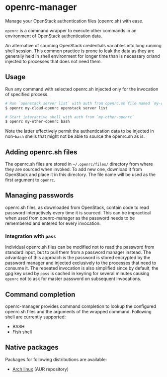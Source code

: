 # openrc-manager

Manage your OpenStack authentication files (openrc.sh) with ease.

`openrc` is a command wrapper to execute other commands in an environment of OpenStack authentication data.

An alternative of sourcing OpenStack credentials variables into long running shell session. This common practice is prone to leak the data as they are generally held in shell environment for longer time than is necessary or/and injected to processes that does not need them.

## Usage

Run any command with selected openrc.sh injected only for the invocation of specified process.

```bash
# Run `openstack server list` with auth from openrc.sh file named `my-cloud-openrc`
$ openrc my-cloud-openrc openstack server list

# Start interactive shell with auth from `my-other-openrc`
$ openrc my-other-openrc bash
```

Note the latter effectively permit the authentication data to be injected in non-`bash` shells that might not be able to source the openrc.sh as is.

## Adding openrc.sh files

The openrc.sh files are stored in `~/.openrc/files/` directory from where they are sourced when invoked. To add new one, download it from OpenStack and place it in this directory. The file name will be used as the first argument to `openrc`.

## Managing passwords

openrc.sh files, as downloaded from OpenStack, contain code to read password interactively every time it is sourced. This can be impractical when used from openrc-manager as the password needs to be remembered and entered for every invocation.

### Integration with `pass`

Individual openrc.sh files can be modified not to read the password from standard input, but to pull them from a password manager instead. The advantage of this approach is the password is stored encrypted by the password manager and injected exclusively to the processes that need to consume it. The repeated invocation is also simplified since by default, the gpg key used by `pass` is cached in keyring for several minutes causing `openrc` not to ask for master password on subsequent invocations.

## Command completion

openrc-manager provides command completion to lookup the configured openrc.sh files and the arguments of the wrapped command. Following shell are currently supported:

- BASH
- Fish shell

## Native packages

Packages for following distributions are available:

- [Arch linux](https://aur.archlinux.org/packages/openrc-manager/) (AUR repository)
